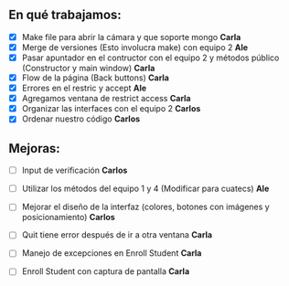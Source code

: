 ## En qué trabajamos:
- [X] Make file para abrir la cámara y que soporte mongo **Carla**
- [X] Merge de versiones (Esto involucra make) con equipo 2 **Ale**
- [X] Pasar apuntador en el contructor con el equipo 2 y métodos público (Constructor y main window) **Carla**
- [X] Flow de la página (Back buttons) **Carla**
- [X] Errores en el restric y accept **Ale**
- [X] Agregamos ventana de restrict access **Carla**
- [X] Organizar las interfaces con el equipo 2 **Carlos**
- [X] Ordenar nuestro código **Carlos**

## Mejoras:
- [ ] Input de verificación **Carlos**
- [ ] Utilizar los métodos del equipo 1 y 4 (Modificar para cuatecs) **Ale**
- [ ] Mejorar el diseño de la interfaz (colores, botones con imágenes y posicionamiento) **Carlos**
- [ ] Quit tiene error después de ir a otra ventana **Carla**
- [ ] Manejo de excepciones en Enroll Student **Carla**
- [ ] Enroll Student con captura de pantalla **Carla**


